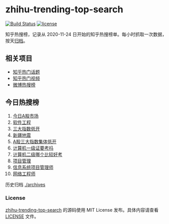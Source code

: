 # zhihu-trending-top-search

[![Build Status](https://github.com/justjavac/zhihu-trending-top-search/workflows/ci/badge.svg?branch=main)](https://github.com/justjavac/zhihu-trending-top-search/actions)
[![license](https://img.shields.io/github/license/justjavac/zhihu-trending-top-search)](https://github.com/justjavac/zhihu-trending-top-search/blob/main/LICENSE)

知乎热搜榜，记录从 2020-11-24 日开始的知乎热搜榜单。每小时抓取一次数据，按天[归档](./archives)。

## 相关项目

- [知乎热门话题](https://github.com/justjavac/zhihu-trending-hot-questions)
- [知乎热门视频](https://github.com/justjavac/zhihu-trending-hot-video)
- [微博热搜榜](https://github.com/justjavac/weibo-trending-hot-search)

## 今日热搜榜

<!-- BEGIN -->
<!-- 最后更新时间 Thu Feb 22 2024 08:33:58 GMT+0800 (China Standard Time) -->

1. [今日A股市场](https://www.zhihu.com/search?q=%E4%BB%8A%E6%97%A5A%E8%82%A1%E5%B8%82%E5%9C%BA)
1. [软件工程](https://www.zhihu.com/search?q=%E8%BD%AF%E4%BB%B6%E5%B7%A5%E7%A8%8B)
1. [三大指数低开](https://www.zhihu.com/search?q=%E4%B8%89%E5%A4%A7%E6%8C%87%E6%95%B0%E4%BD%8E%E5%BC%80)
1. [新疆地震](https://www.zhihu.com/search?q=%E6%96%B0%E7%96%86%E5%9C%B0%E9%9C%87)
1. [A股三大指数集体低开](https://www.zhihu.com/search?q=A%E8%82%A1%E4%B8%89%E5%A4%A7%E6%8C%87%E6%95%B0%E9%9B%86%E4%BD%93%E4%BD%8E%E5%BC%80)
1. [计算机一级证要考吗](https://www.zhihu.com/search?q=%E8%AE%A1%E7%AE%97%E6%9C%BA%E4%B8%80%E7%BA%A7%E8%AF%81%E8%A6%81%E8%80%83%E5%90%97)
1. [计算机二级哪个比较好考](https://www.zhihu.com/search?q=%E8%AE%A1%E7%AE%97%E6%9C%BA%E4%BA%8C%E7%BA%A7%E5%93%AA%E4%B8%AA%E6%AF%94%E8%BE%83%E5%A5%BD%E8%80%83)
1. [项目管理](https://www.zhihu.com/search?q=%E9%A1%B9%E7%9B%AE%E7%AE%A1%E7%90%86)
1. [信息系统项目管理师](https://www.zhihu.com/search?q=%E4%BF%A1%E6%81%AF%E7%B3%BB%E7%BB%9F%E9%A1%B9%E7%9B%AE%E7%AE%A1%E7%90%86%E5%B8%88)
1. [网络工程师](https://www.zhihu.com/search?q=%E7%BD%91%E7%BB%9C%E5%B7%A5%E7%A8%8B%E5%B8%88)

<!-- END -->

历史归档 [./archives](./archives)

### License

[zhihu-trending-top-search](https://github.com/justjavac/zhihu-trending-top-search) 的源码使用 MIT License
发布。具体内容请查看 [LICENSE](./LICENSE) 文件。
